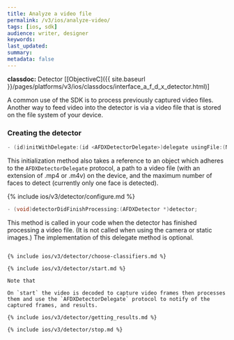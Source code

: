 ```yaml
---
title: Analyze a video file
permalink: /v3/ios/analyze-video/
tags: [ios, sdk]
audience: writer, designer
keywords:
last_updated:
summary:
metadata: false
---
```

**classdoc:** Detector [[ObjectiveC]({{ site.baseurl }}/pages/platforms/v3/ios/classdocs/interface_a_f_d_x_detector.html)]

A common use of the SDK is to process previously captured video files. Another way to feed video into the detector is via a video file that is stored on the file system of your device.

### Creating the detector

```objective-c
- (id)initWithDelegate:(id <AFDXDetectorDelegate>)delegate usingFile:(NSString *)path maximumFaces:(NSUInteger)maximumFaces;
```

This initialization method also takes a reference to an object which adheres to the `AFDXDetectorDelegate` protocol, a path to a video file (with an extension of .mp4 or .m4v) on the device, and the maximum number of faces to detect (currently only one face is detected).

{% include ios/v3/detector/configure.md %}


```objective-c
- (void)detectorDidFinishProcessing:(AFDXDetector *)detector;
```

This method is called in your code when the detector has finished processing a video file. (It is not called when using the camera or static images.) The implementation of this delegate method is optional.  

```

{% include ios/v3/detector/choose-classifiers.md %}

{% include ios/v3/detector/start.md %}

Note that

On `start` the video is decoded to capture video frames then processes them and use the `AFDXDetectorDelegate` protocol to notify of the captured frames, and results.

{% include ios/v3/detector/getting_results.md %}

{% include ios/v3/detector/stop.md %}
